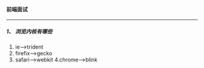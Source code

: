 #### 前端面试
***
#####  1、 浏览内核有哪些
1. ie-->trident
2. firefix-->gecko
3. safari-->webkit
4.chrome-->blink

